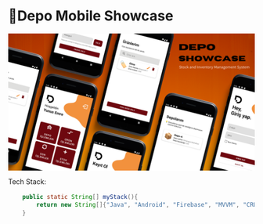 # 📌Depo Mobile Showcase

<img src="/app/src/main/res/Screenshots/showcase.png" align="center"> 

Tech Stack: 
```java
    public static String[] myStack(){
        return new String[]{"Java", "Android", "Firebase", "MVVM", "CRUD Process"};
    }
```

